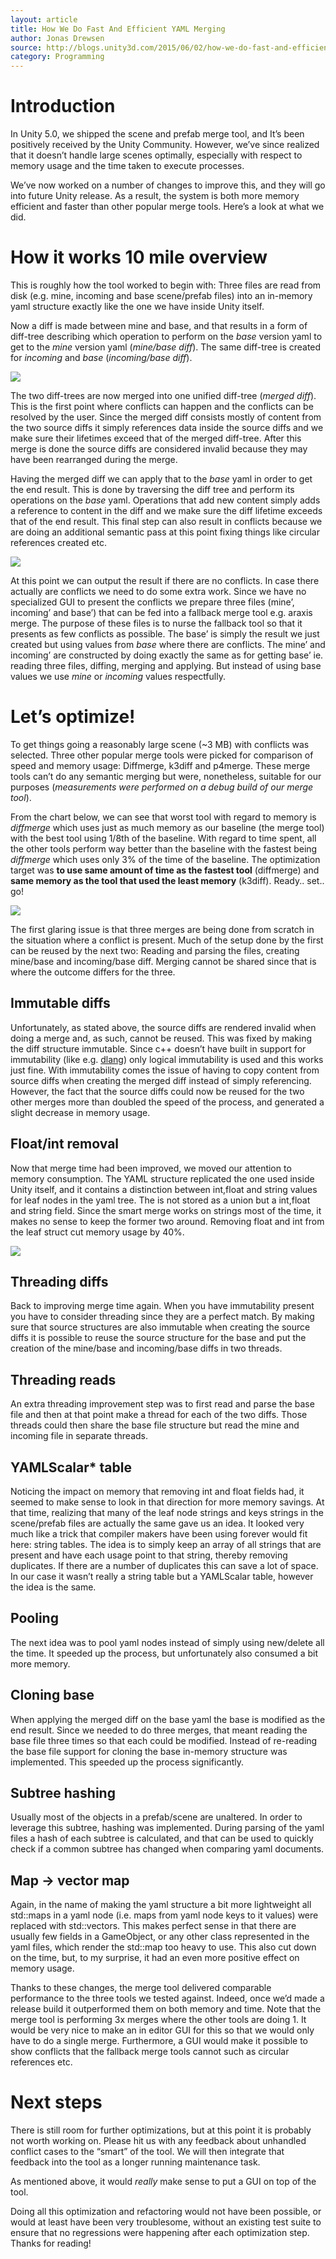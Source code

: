 ```yaml
---
layout: article
title: How We Do Fast And Efficient YAML Merging
author: Jonas Drewsen
source: http://blogs.unity3d.com/2015/06/02/how-we-do-fast-and-efficient-yaml-merging/
category: Programming
---
```


# Introduction
In Unity 5.0, we shipped the scene and prefab merge tool, and It’s been positively received by the Unity Community. However, we’ve since realized that it doesn’t handle large scenes optimally, especially with respect to memory usage and the time taken to execute processes.

We’ve now worked on a number of changes to improve this, and they will go into future Unity release. As a result, the system is both more memory efficient and faster than other popular merge tools. Here’s a look at what we did.

# How it works 10 mile overview
This is roughly how the tool worked to begin with: Three files are read from disk (e.g. mine, incoming and base scene/prefab files) into an in-memory yaml structure exactly like the one we have inside Unity itself.

Now a diff is made between mine and base, and that results in a form of diff-tree describing which operation to perform on the _base_ version yaml to get to the _mine_ version yaml (_mine/base diff_). The same diff-tree is created for _incoming_ and _base_ (_incoming/base diff_).

![ ][Diff Tree]

The two diff-trees are now merged into one unified diff-tree (_merged diff_). This is the first point where conflicts can happen and the conflicts can be resolved by the user. Since the merged diff consists mostly of content from the two source diffs it simply references data inside the source diffs and we make sure their lifetimes exceed that of the merged diff-tree. After this merge is done the source diffs are considered invalid because they may have been rearranged during the merge.

Having the merged diff we can apply that to the _base_ yaml in order to get the end result. This is done by traversing the diff tree and perform its operations on the _base_ yaml. Operations that add new content simply adds a reference to content in the diff and we make sure the diff lifetime exceeds that of the end result. This final step can also result in conflicts because we are doing an additional semantic pass at this point fixing things like circular references created etc.

![ ][Base To Merged]

At this point we can output the result if there are no conflicts. In case there actually are conflicts we need to do some extra work. Since we have no specialized GUI to present the conflicts we prepare three files (mine’, incoming’ and base’) that can be fed into a fallback merge tool e.g. araxis merge. The purpose of these files is to nurse the fallback tool so that it presents as few conflicts as possible. The base’ is simply the result we just created but using values from _base_ where there are conflicts. The mine’ and incoming’ are constructed by doing exactly the same as for getting base’ ie. reading three files, diffing, merging and applying. But instead of using base values we use _mine_ or _incoming_ values respectfully.

# Let’s optimize!
To get things going a reasonably large scene (~3 MB) with conflicts was selected. Three other popular merge tools were picked for comparison of speed and memory usage: Diffmerge, k3diff and p4merge. These merge tools can’t do any semantic merging but were, nonetheless, suitable for our purposes (_measurements were performed on a debug build of our merge tool_).

From the chart below, we can see that worst tool with regard to memory is _diffmerge_ which uses just as much memory as our baseline (the merge tool) with the best tool using 1/8th of the baseline. With regard to time spent, all the other tools perform way better than the baseline with the fastest being _diffmerge_ which uses only 3% of the time of the baseline. The optimization target was __to use same amount of time as the fastest tool__ (diffmerge) and __same memory as the tool that used the least memory__ (k3diff). Ready.. set.. go!

![ ][Optimization 1]

The first glaring issue is that three merges are being done from scratch in the situation where a conflict is present. Much of the setup done by the first can be reused by the next two: Reading and parsing the files, creating mine/base and incoming/base diff. Merging cannot be shared since that is where the outcome differs for the three.

## Immutable diffs
Unfortunately, as stated above, the source diffs are rendered invalid when doing a merge and, as such, cannot be reused. This was fixed by making the diff structure immutable. Since c++ doesn’t have built in support for immutability (like e.g. [dlang](http://dlang.org/const3.html)) only logical immutability is used and this works just fine. With immutability comes the issue of having to copy content from source diffs when creating the merged diff instead of simply referencing. However, the fact that the source diffs could now be reused for the two other merges more than doubled the speed of the process, and generated a slight decrease in memory usage.

## Float/int removal
Now that merge time had been improved, we moved our attention to memory consumption. The YAML structure replicated the one used inside Unity itself, and it contains a distinction between int,float and string values for leaf nodes in the yaml tree. The is not stored as a union but a int,float and string field. Since the smart merge works on strings most of the time, it makes no sense to keep the former two around. Removing float and int from the leaf struct cut memory usage by 40%.

![ ][Optimization 2]

## Threading diffs
Back to improving merge time again. When you have immutability present you have to consider threading since they are a perfect match. By making sure that source structures are also immutable when creating the source diffs it is possible to reuse the source structure for the base and put the creation of the mine/base and incoming/base diffs in two threads.

## Threading reads
An extra threading improvement step was to first read and parse the base file and then at that point make a thread for each of the two diffs. Those threads could then share the base file structure but read the mine and incoming file in separate threads.

## YAMLScalar* table
Noticing the impact on memory that removing int and float fields had, it seemed to make sense to look in that direction for more memory savings. At that time, realizing that many of the leaf node strings and keys strings in the scene/prefab files are actually the same gave us an idea. It looked very much like a trick that compiler makers have been using forever would fit here: string tables. The idea is to simply keep an array of all strings that are present and have each usage point to that string, thereby removing duplicates. If there are a number of duplicates this can save a lot of space. In our case it wasn’t really a string table but a YAMLScalar table, however the idea is the same.

## Pooling
The next idea was to pool yaml nodes instead of simply using new/delete all the time. It speeded up the process, but unfortunately also consumed a bit more memory.

## Cloning base
When applying the merged diff on the base yaml the base is modified as the end result. Since we needed to do three merges, that meant reading the base file three times so that each could be modified. Instead of re-reading the base file support for cloning the base in-memory structure was implemented. This speeded up the process significantly.

## Subtree hashing
Usually most of the objects in a prefab/scene are unaltered. In order to leverage this subtree, hashing was implemented. During parsing of the yaml files a hash of each subtree is calculated, and that can be used to quickly check if a common subtree has changed when comparing yaml documents.

## Map -> vector map
Again, in the name of making the yaml structure a bit more lightweight all std::maps in a yaml node (i.e. maps from yaml node keys to it values) were replaced with std::vectors. This makes perfect sense in that there are usually few fields in a GameObject, or any other class represented in the yaml files, which render the std::map too heavy to use. This also cut down on the time, but, to my surprise, it had an even more positive effect on memory usage.

Thanks to these changes, the merge tool delivered comparable performance to the three tools we tested against. Indeed, once we’d made a release build it outperformed them on both memory and time. Note that the merge tool is performing 3x merges where the other tools are doing 1. It would be very nice to make an in editor GUI for this so that we would only have to do a single merge. Furthermore, a GUI would make it possible to show conflicts that the fallback merge tools cannot such as circular references etc.

# Next steps
There is still room for further optimizations, but at this point it is probably not worth working on. Please hit us with any feedback about unhandled conflict cases to the “smart” of the tool. We will then integrate that feedback into the tool as a longer running maintenance task.

As mentioned above, it would _really_ make sense to put a GUI on top of the tool.

Doing all this optimization and refactoring would not have been possible, or would at least have been very troublesome, without an existing test suite to ensure that no regressions were happening after each optimization step.
Thanks for reading!

[Diff Tree]: ./diff-tree.png
[Base To Merged]: ./base-to-merged.png
[Optimization 1]: ./optimization1.png
[Optimization 2]: ./optimization2.png